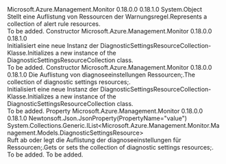 <Type Name="DiagnosticSettingsResourceCollection" FullName="Microsoft.Azure.Management.Monitor.Management.Models.DiagnosticSettingsResourceCollection">
  <TypeSignature Language="C#" Value="public class DiagnosticSettingsResourceCollection" />
  <TypeSignature Language="ILAsm" Value=".class public auto ansi beforefieldinit DiagnosticSettingsResourceCollection extends System.Object" />
  <TypeSignature Language="DocId" Value="T:Microsoft.Azure.Management.Monitor.Management.Models.DiagnosticSettingsResourceCollection" />
  <TypeSignature Language="VB.NET" Value="Public Class DiagnosticSettingsResourceCollection" />
  <TypeSignature Language="F#" Value="type DiagnosticSettingsResourceCollection = class" />
  <AssemblyInfo>
    <AssemblyName>Microsoft.Azure.Management.Monitor</AssemblyName>
    <AssemblyVersion>0.18.0.0</AssemblyVersion>
    <AssemblyVersion>0.18.1.0</AssemblyVersion>
  </AssemblyInfo>
  <Base>
    <BaseTypeName>System.Object</BaseTypeName>
  </Base>
  <Interfaces />
  <Docs>
    <summary>
            <span data-ttu-id="8a7dd-101">Stellt eine Auflistung von Ressourcen der Warnungsregel.</span><span class="sxs-lookup"><span data-stu-id="8a7dd-101">Represents a collection of alert rule resources.</span></span>
            </summary>
    <remarks>To be added.</remarks>
  </Docs>
  <Members>
    <Member MemberName=".ctor">
      <MemberSignature Language="C#" Value="public DiagnosticSettingsResourceCollection ();" />
      <MemberSignature Language="ILAsm" Value=".method public hidebysig specialname rtspecialname instance void .ctor() cil managed" />
      <MemberSignature Language="DocId" Value="M:Microsoft.Azure.Management.Monitor.Management.Models.DiagnosticSettingsResourceCollection.#ctor" />
      <MemberSignature Language="VB.NET" Value="Public Sub New ()" />
      <MemberType>Constructor</MemberType>
      <AssemblyInfo>
        <AssemblyName>Microsoft.Azure.Management.Monitor</AssemblyName>
        <AssemblyVersion>0.18.0.0</AssemblyVersion>
        <AssemblyVersion>0.18.1.0</AssemblyVersion>
      </AssemblyInfo>
      <Parameters />
      <Docs>
        <summary>
            <span data-ttu-id="8a7dd-102">Initialisiert eine neue Instanz der DiagnosticSettingsResourceCollection-Klasse.</span><span class="sxs-lookup"><span data-stu-id="8a7dd-102">Initializes a new instance of the DiagnosticSettingsResourceCollection class.</span></span>
            </summary>
        <remarks>To be added.</remarks>
      </Docs>
    </Member>
    <Member MemberName=".ctor">
      <MemberSignature Language="C#" Value="public DiagnosticSettingsResourceCollection (System.Collections.Generic.IList&lt;Microsoft.Azure.Management.Monitor.Management.Models.DiagnosticSettingsResource&gt; value = null);" />
      <MemberSignature Language="ILAsm" Value=".method public hidebysig specialname rtspecialname instance void .ctor(class System.Collections.Generic.IList`1&lt;class Microsoft.Azure.Management.Monitor.Management.Models.DiagnosticSettingsResource&gt; value) cil managed" />
      <MemberSignature Language="DocId" Value="M:Microsoft.Azure.Management.Monitor.Management.Models.DiagnosticSettingsResourceCollection.#ctor(System.Collections.Generic.IList{Microsoft.Azure.Management.Monitor.Management.Models.DiagnosticSettingsResource})" />
      <MemberSignature Language="VB.NET" Value="Public Sub New (Optional value As IList(Of DiagnosticSettingsResource) = null)" />
      <MemberSignature Language="F#" Value="new Microsoft.Azure.Management.Monitor.Management.Models.DiagnosticSettingsResourceCollection : System.Collections.Generic.IList&lt;Microsoft.Azure.Management.Monitor.Management.Models.DiagnosticSettingsResource&gt; -&gt; Microsoft.Azure.Management.Monitor.Management.Models.DiagnosticSettingsResourceCollection" Usage="new Microsoft.Azure.Management.Monitor.Management.Models.DiagnosticSettingsResourceCollection value" />
      <MemberType>Constructor</MemberType>
      <AssemblyInfo>
        <AssemblyName>Microsoft.Azure.Management.Monitor</AssemblyName>
        <AssemblyVersion>0.18.0.0</AssemblyVersion>
        <AssemblyVersion>0.18.1.0</AssemblyVersion>
      </AssemblyInfo>
      <Parameters>
        <Parameter Name="value" Type="System.Collections.Generic.IList&lt;Microsoft.Azure.Management.Monitor.Management.Models.DiagnosticSettingsResource&gt;" />
      </Parameters>
      <Docs>
        <param name="value"><span data-ttu-id="8a7dd-103">Die Auflistung von diagnoseeinstellungen Ressourcen;.</span><span class="sxs-lookup"><span data-stu-id="8a7dd-103">The collection of diagnostic settings resources;.</span></span></param>
        <summary>
            <span data-ttu-id="8a7dd-104">Initialisiert eine neue Instanz der DiagnosticSettingsResourceCollection-Klasse.</span><span class="sxs-lookup"><span data-stu-id="8a7dd-104">Initializes a new instance of the DiagnosticSettingsResourceCollection class.</span></span>
            </summary>
        <remarks>To be added.</remarks>
      </Docs>
    </Member>
    <Member MemberName="Value">
      <MemberSignature Language="C#" Value="public System.Collections.Generic.IList&lt;Microsoft.Azure.Management.Monitor.Management.Models.DiagnosticSettingsResource&gt; Value { get; set; }" />
      <MemberSignature Language="ILAsm" Value=".property instance class System.Collections.Generic.IList`1&lt;class Microsoft.Azure.Management.Monitor.Management.Models.DiagnosticSettingsResource&gt; Value" />
      <MemberSignature Language="DocId" Value="P:Microsoft.Azure.Management.Monitor.Management.Models.DiagnosticSettingsResourceCollection.Value" />
      <MemberSignature Language="VB.NET" Value="Public Property Value As IList(Of DiagnosticSettingsResource)" />
      <MemberSignature Language="F#" Value="member this.Value : System.Collections.Generic.IList&lt;Microsoft.Azure.Management.Monitor.Management.Models.DiagnosticSettingsResource&gt; with get, set" Usage="Microsoft.Azure.Management.Monitor.Management.Models.DiagnosticSettingsResourceCollection.Value" />
      <MemberType>Property</MemberType>
      <AssemblyInfo>
        <AssemblyName>Microsoft.Azure.Management.Monitor</AssemblyName>
        <AssemblyVersion>0.18.0.0</AssemblyVersion>
        <AssemblyVersion>0.18.1.0</AssemblyVersion>
      </AssemblyInfo>
      <Attributes>
        <Attribute>
          <AttributeName>Newtonsoft.Json.JsonProperty(PropertyName="value")</AttributeName>
        </Attribute>
      </Attributes>
      <ReturnValue>
        <ReturnType>System.Collections.Generic.IList&lt;Microsoft.Azure.Management.Monitor.Management.Models.DiagnosticSettingsResource&gt;</ReturnType>
      </ReturnValue>
      <Docs>
        <summary>
            <span data-ttu-id="8a7dd-105">Ruft ab oder legt die Auflistung der diagnoseeinstellungen für Ressourcen;.</span><span class="sxs-lookup"><span data-stu-id="8a7dd-105">Gets or sets the collection of diagnostic settings resources;.</span></span>
            </summary>
        <value>To be added.</value>
        <remarks>To be added.</remarks>
      </Docs>
    </Member>
  </Members>
</Type>